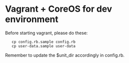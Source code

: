# Vagrant + CoreOS for dev environment

Before starting vagrant, please do these:

       cp config.rb.sample config.rb
       cp user-data.sample user-data

Remember to update the $unit_dir accordingly in config.rb.
